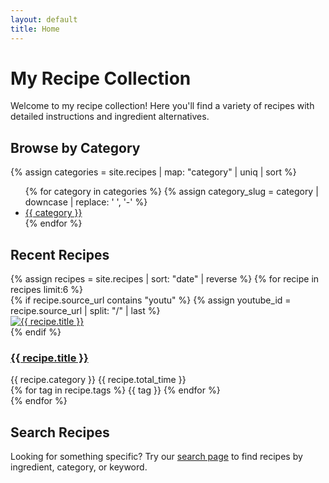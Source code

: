 ```yaml
---
layout: default
title: Home
---
```


# My Recipe Collection

Welcome to my recipe collection! Here you'll find a variety of recipes with detailed instructions and ingredient alternatives.

## Browse by Category

{% assign categories = site.recipes | map: "category" | uniq | sort %}
<ul class="category-list">
  {% for category in categories %}
    {% assign category_slug = category | downcase | replace: ' ', '-' %}
    <li><a href="{{ '/categories/' | append: category_slug | relative_url }}">{{ category }}</a></li>
  {% endfor %}
</ul>

## Recent Recipes

<div class="recipe-grid">
  {% assign recipes = site.recipes | sort: "date" | reverse %}
  {% for recipe in recipes limit:6 %}
    <div class="recipe-card">
      {% if recipe.source_url contains "youtu" %}
        {% assign youtube_id = recipe.source_url | split: "/" | last %}
        <div class="recipe-thumbnail">
          <a href="{{ recipe.url | relative_url }}">
            <img src="https://img.youtube.com/vi/{{ youtube_id }}/mqdefault.jpg" alt="{{ recipe.title }}">
          </a>
        </div>
      {% endif %}
      <h3><a href="{{ recipe.url | relative_url }}">{{ recipe.title }}</a></h3>
      <div class="recipe-meta">
        <span class="category">{{ recipe.category }}</span>
        <span class="time">{{ recipe.total_time }}</span>
      </div>
      <div class="tags">
        {% for tag in recipe.tags %}
          <span class="tag">{{ tag }}</span>
        {% endfor %}
      </div>
    </div>
  {% endfor %}
</div>

## Search Recipes

Looking for something specific? Try our [search page](/search/) to find recipes by ingredient, category, or keyword.

